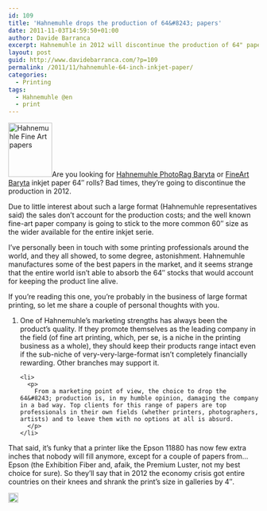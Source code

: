 ```yaml
---
id: 109
title: 'Hahnemuhle drops the production of 64&#8243; papers'
date: 2011-11-03T14:59:50+01:00
author: Davide Barranca
excerpt: Hahnemuhle in 2012 will discontinue the production of 64" papers in the Digital FineArt range.
layout: post
guid: http://www.davidebarranca.com/?p=109
permalink: /2011/11/hahnemuhle-64-inch-inkjet-paper/
categories:
  - Printing
tags:
  - Hahnemuhle @en
  - print
---
```

<div class="pf-content">
  <p>
    <img class="alignleft size-full wp-image-113" style="border-style: initial; border-color: initial; border-width: 0px;" title="Hahnemuhle" src="http://localhost:8888/wp-content/uploads/2011/11/Cock.gif" alt="Hahnemuhle Fine Art papers" width="88" height="109" />Are you looking for <a title="Hahnemuhle PhotoRag Baryta paper" href="http://www.hahnemuehle.com/prod/us/461/592/photo-rag-baryta-315-gsm.html" target="_blank">Hahnemuhle PhotoRag Baryta</a> or <a title="Hahnemuhle FineArt Baryta paper" href="http://www.hahnemuehle.com/prod/us/461/603/fineart-baryta-325-gsm.html" target="_blank">FineArt Baryta</a> inkjet paper 64&#8243; rolls? Bad times, they&#8217;re going to discontinue the production in 2012.
  </p>
  
  <p>
    Due to little interest about such a large format (Hahnemuhle representatives said) the sales don&#8217;t account for the production costs; and the well known fine-art paper company is going to stick to the more common 60&#8243; size as the wider available for the entire inkjet serie.
  </p>
  
  <p>
    <!--more-->
  </p>
  
  <p>
    I&#8217;ve personally been in touch with some printing professionals around the world, and they all showed, to some degree, astonishment. Hahnemuhle manufactures some of the best papers in the market, and it seems strange that the entire world isn&#8217;t able to absorb the 64&#8243; stocks that would account for keeping the product line alive.
  </p>
  
  <p>
    If you&#8217;re reading this one, you&#8217;re probably in the business of large format printing, so let me share a couple of personal thoughts with you.
  </p>
  
  <ol>
    <li>
      <p>
        One of Hahnemuhle&#8217;s marketing strengths has always been the product&#8217;s quality. If they promote themselves as the leading company in the field (of fine art printing, which, per se, is a niche in the printing business as a whole), they should keep their products range intact even if the sub-niche of very-very-large-format isn&#8217;t completely financially rewarding. Other branches may support it.
      </p>
    </li>
    
    <li>
      <p>
        From a marketing point of view, the choice to drop the 64&#8243; production is, in my humble opinion, damaging the company in a bad way. Top clients for this range of papers are top professionals in their own fields (whether printers, photographers, artists) and to leave them with no options at all is absurd.
      </p>
    </li>
  </ol>
  
  <div>
    That said, it&#8217;s funky that a printer like the Epson 11880 has now few extra inches that nobody will fill anymore, except for a couple of papers from&#8230; Epson (the Exhibition Fiber and, afaik, the Premium Luster, not my best choice for sure). So they&#8217;ll say that in 2012 the economy crisis got entire countries on their knees and shrank the print&#8217;s size in galleries by 4&#8243;.
  </div>
</div>

<!-- Share-Widget Button BEGIN --><a href="javascript:void(0);" myshare\_id="mys\_shareit" myshare\_url="http://localhost:8888/2011/11/hahnemuhle-64-inch-inkjet-paper/" myshare\_title="Hahnemuhle drops the production of 64&#8243; papers" rel="nofollow" onclick=" return false;" style="text-decoration:none; color:#000000; font-size:11px; line-height:20px;"> 

<img src="http://localhost:8888/wp-content/plugins/share-widget/img/share-button-white-small.png" height="20" alt="Share" style="border:0" /> </a> <!-- Share-Widget Button END -->